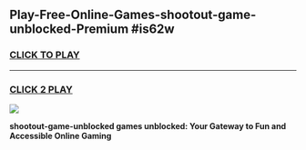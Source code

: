 
## Play-Free-Online-Games-shootout-game-unblocked-Premium #is62w
<h3>
<a href="https://premium.freeplayer.one?title=shootout-game-unblocked&ref=8M">CLICK TO PLAY</a></h3>
<hr>

<h3>
<a href="https://premium.freeplayer.one?title=shootout-game-unblocked&ref=8M">CLICK 2 PLAY</a>
  
</h3>

<a href="https://premium.freeplayer.one?title=shootout-game-unblocked&ref=8M"><img src="https://clearcache.store/games.png"></a>


**shootout-game-unblocked games unblocked: Your Gateway to Fun and Accessible Online Gaming**
